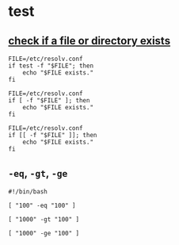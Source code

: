 # test

## [check if a file or directory exists](https://linuxize.com/post/bash-check-if-file-exists/)

```shell
FILE=/etc/resolv.conf
if test -f "$FILE"; then
    echo "$FILE exists."
fi

FILE=/etc/resolv.conf
if [ -f "$FILE" ]; then
    echo "$FILE exists."
fi

FILE=/etc/resolv.conf
if [[ -f "$FILE" ]]; then
    echo "$FILE exists."
fi
```

## `-eq`, `-gt`, `-ge`

```shell
#!/bin/bash

[ "100" -eq "100" ]

[ "1000" -gt "100" ]

[ "1000" -ge "100" ]
```
